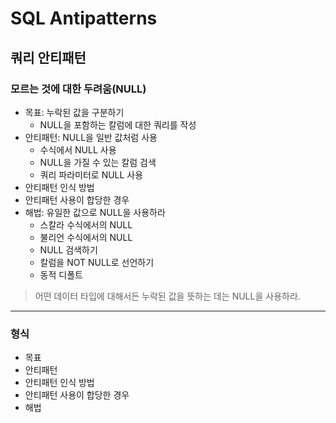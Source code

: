 # SQL Antipatterns

## 쿼리 안티패턴

### 모르는 것에 대한 두려움(NULL)

- 목표: 누락된 값을 구분하기
  - NULL을 포함하는 칼럼에 대한 쿼리를 작성
- 안티패턴: NULL을 일반 값처럼 사용
  - 수식에서 NULL 사용
  - NULL을 가질 수 있는 칼럼 검색
  - 쿼리 파라미터로 NULL 사용
- 안티패턴 인식 방법
- 안티패턴 사용이 합당한 경우
- 해법: 유일한 값으로 NULL을 사용하라
  - 스칼라 수식에서의 NULL
  - 불리언 수식에서의 NULL
  - NULL 검색하기
  - 칼럼을 NOT NULL로 선언하기
  - 동적 디폴트

> 어떤 데이터 타입에 대해서든 누락된 값을 뜻하는 데는 NULL을 사용하라.

---

### 형식

- 목표
- 안티패턴
- 안티패턴 인식 방법
- 안티패턴 사용이 합당한 경우
- 해법
